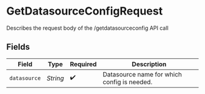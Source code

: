 # GetDatasourceConfigRequest

Describes the request body of the /getdatasourceconfig API call


## Fields

| Field                                       | Type                                        | Required                                    | Description                                 |
| ------------------------------------------- | ------------------------------------------- | ------------------------------------------- | ------------------------------------------- |
| `datasource`                                | *String*                                    | :heavy_check_mark:                          | Datasource name for which config is needed. |